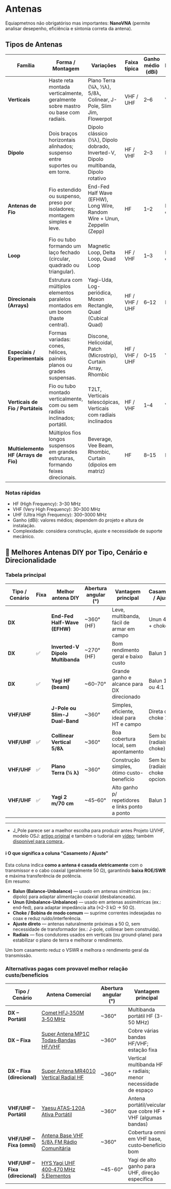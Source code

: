 # Antenas

Equiapmetnos não obrigatóriso mas importantes: **NanoVNA** (permite analisar desepenho, eficiência e sintonia correta da antena).

## Tipos de Antenas

| **Família**                          | **Forma / Montagem**                                                                | **Variações**                                                                        | **Faixa típica** | **Ganho médio (dBi)** | **Polarização**         | **Complexidade** | **Características / Observações**                                                             |
| ------------------------------------ | ----------------------------------------------------------------------------------- | ------------------------------------------------------------------------------------ | ---------------- | --------------------- | ----------------------- | ---------------- | --------------------------------------------------------------------------------------------- |
| **Verticais**                        | Haste reta montada verticalmente, geralmente sobre mastro ou base com radiais.      | Plano Terra (¼λ, ½λ), 5/8λ, Colinear, J-Pole, Slim Jim, Flowerpot                    | VHF / UHF        | 2–6                   | Vertical                | ★★               | Omnidirecionais; simples e eficientes; ideais para uso fixo ou em repetidoras.                |
| **Dipolo**                           | Dois braços horizontais alinhados; suspenso entre suportes ou em torre.             | Dipolo clássico (½λ), Dipolo dobrado, Inverted-V, Dipolo multibanda, Dipolo rotativo | HF / VHF         | 2–3                   | Horizontal              | ★★               | Base da maioria das antenas; fácil ajuste; bom desempenho em HF.                              |
| **Antenas de Fio**                   | Fio estendido ou suspenso, preso por isoladores; montagem simples e leve.           | End-Fed Half Wave (EFHW), Long Wire, Random Wire + Unun, Zeppelin (Zepp)             | HF               | 1–2                   | Horizontal ou inclinada | ★                | Muito simples e portáteis; dependem de acoplador; ideais para operação de campo.              |
| **Loop**                             | Fio ou tubo formando um laço fechado (circular, quadrado ou triangular).            | Magnetic Loop, Delta Loop, Quad Loop                                                 | HF / VHF         | 1–3                   | Horizontal ou Vertical  | ★★★              | Compactas e silenciosas; boas para locais com pouco espaço.                                   |
| **Direcionais (Arrays)**             | Estrutura com múltiplos elementos paralelos montados em um boom (haste central).    | Yagi-Uda, Log-periódica, Moxon Rectangle, Quad (Cubical Quad)                        | HF / VHF / UHF   | 6–12                  | Horizontal              | ★★★★             | Alto ganho e diretividade; requerem torre e rotor; usadas em DX.                              |
| **Especiais / Experimentais**        | Formas variadas: cones, hélices, painéis planos ou grades suspensas.                | Discone, Helicoidal, Patch (Microstrip), Curtain Array, Rhombic                      | HF / VHF / UHF   | 0–15                  | Variável                | ★★★★–★★★★★       | Aplicações específicas: larga banda, satélite, micro-ondas e comunicações de longa distância. |
| **Verticais de Fio / Portáteis**     | Fio ou tubo montado verticalmente, com ou sem radiais inclinados; portátil.         | T2LT, Verticais telescópicas, Verticais com radiais inclinados                       | HF / VHF         | 1–4                   | Vertical                | ★                | Leves e rápidas de instalar; perfeitas para uso temporário e QRP.                             |
| **Multielemento HF (Arrays de Fio)** | Múltiplos fios longos suspensos em grandes estruturas, formando feixes direcionais. | Beverage, Vee Beam, Rhombic, Curtain (dipolos em matriz)                             | HF               | 8–15                  | Horizontal              | ★★★★★            | Antenas enormes, altíssimo ganho; usadas para DX e recepção a longa distância.                |

### Notas rápidas

- HF (High Frequency): 3–30 MHz
- VHF (Very High Frequency): 30–300 MHz
- UHF (Ultra High Frequency): 300–3000 MHz
- Ganho (dBi): valores médios; dependem do projeto e altura de instalação.
- Complexidade: considera construção, ajuste e necessidade de suporte mecânico.

## 📡 Melhores Antenas DIY por Tipo, Cenário e Direcionalidade

### Tabela principal

| Tipo / Cenário | Fixa | Melhor antena DIY                | Abertura angular (°) | Vantagem principal                              | Casamento / Ajuste                   | Dificuldade | Faixas atendidas                       | Compartilhar mastro? | Tutorial                                                                 |
| -------------- | ---- | -------------------------------- | -------------------- | ----------------------------------------------- | ------------------------------------ | ----------- | -------------------------------------- | -------------------- | ------------------------------------------------------------------------ |
| **DX**         |      | **End-Fed Half-Wave (EFHW)**     | ~360° (HF)           | Leve, multibanda, fácil de armar em campo       | Unun 49:1 + choke                    | ★★☆☆        | HF 80 – 10 m + 6 m (com ajuste)        | ✅                   | [▶︎](https://www.youtube.com/watch?v=DxhT9uObigs)                        |
| **DX**         | ✅   | **Inverted-V Dipolo Multibanda** | ~270° (HF)           | Bom rendimento geral e baixo custo              | Balun 1:1                            | ★★☆☆        | HF 80 – 10 m + 6 m (com ajuste)        | ✅                   | [▶︎](https://www.youtube.com/watch?v=7za6gPWcNng&utm_source=chatgpt.com) |
| **DX**         | ✅   | **Yagi HF (beam)**               | ~60–70°              | Grande ganho e alcance para DX direcionado      | Balun 1:1 ou 4:1                     | ★★★★☆       | Banda HF específica (ex: 20 m ou 10 m) | ✅                   | —                                                                        |
| **VHF/UHF**    |      | **J-Pole ou Slim-J Dual-Band**   | ~360°                | Simples, eficiente, ideal para HT e campo       | Direta ou choke 1:1                  | ★★☆☆        | VHF (2 m) + UHF (70 cm)                | —                    | [▶︎](https://www.youtube.com/watch?v=rwmplR5X-TE&utm_source=chatgpt.com) |
| **VHF/UHF**    | ✅   | **Collinear Vertical 5/8λ**      | ~360°                | Boa cobertura local, sem apontamento            | Sem balun (radiais + choke)          | ★★☆☆        | VHF (2 m) + UHF próxima (430–440 MHz)  | ✅                   | [▶︎](https://www.youtube.com/watch?v=-NlBPcG28NE&utm_source=chatgpt.com) |
| **VHF/UHF**    | ✅   | **Plano Terra (¼ λ)**            | ~360°                | Construção simples, ótimo custo-benefício       | Sem balun (radiais + choke opcional) | ★☆☆☆        | VHF (2 m) + UHF (com ajuste)           | ✅                   | [▶︎](https://www.youtube.com/watch?v=XeVdLRh2lxY)                        |
| **VHF/UHF**    | ✅   | **Yagi 2 m/70 cm**               | ~45–60°              | Alto ganho p/ repetidores e links ponto a ponto | Balun 1:1                            | ★★★☆☆       | 2 m e 70 cm (eventualmente 1,25 m)     | ✅                   | —                                                                        |

---

- J_Pole parece ser a maelhor escolha para produzir antes Projeto U/VHF, modelo OSJ: [artigo original](https://officinahf.jimdofree.com/antenne-vhf-uhf/v-u-j-pole/) e também o tudorial em [vídeo](https://www.youtube.com/watch?v=srnYf0nnDYk); também [disponível para compra ](https://www.mercadolivre.com.br/up/MLBU1989597383?pdp_filters=item_id:MLB829809025#origin=share&sid=share&wid=MLB829809025&action=whatsapp).


#### ℹ️ O que significa a coluna **“Casamento / Ajuste”**

Esta coluna indica **como a antena é casada eletricamente** com o transmissor e o cabo coaxial (geralmente 50 Ω), garantindo **baixa ROE/SWR** e máxima transferência de potência.  
Em resumo:

- **Balun (Balance-Unbalance)** — usado em antenas simétricas (ex.: dipolo) para adaptar alimentação coaxial (desbalanceada).
- **Unun (Unbalance-Unbalance)** — usado em antenas assimétricas (ex.: end-fed), para adaptar impedância alta (≈2–3 kΩ → 50 Ω).
- **Choke / Bobina de modo comum** — suprime correntes indesejadas no coax e reduz ruído/interferência.
- **Ajuste direto** — antenas naturalmente próximas a 50 Ω, sem necessidade de transformador (ex.: J-pole, collinear bem construída).
- **Radiais** — fios condutores usados em verticais (ou ground-plane) para estabilizar o plano de terra e melhorar o rendimento.

Um bom casamento reduz o VSWR e melhora o rendimento geral da transmissão.

### Alternativas pagas com provavel melhor relação custo/benefícios

| Tipo / Cenário                  | Antena Comercial                              | Abertura angular (°) | Vantagem principal                                            | Outras faixas atendidas  | Compartilhar mastro (fixa)? | Análises                                            |
| ------------------------------- | --------------------------------------------- | -------------------- | ------------------------------------------------------------- | ------------------------ | --------------------------- | --------------------------------------------------- |
| **DX – Portátil**               | [Comet HFJ‑350M 3‑50 MHz]()                   | ~360°                | Multibanda portátil HF (3-50 MHz)                             | HF 80-10m + 6m           | ✅                          |                                                     |
| **DX – Fixa**                   | [Super Antena MP1C Todas‑Bandas HF/VHF]()     | ~360°                | Cobre várias bandas HF/VHF; estação fixa                      | HF + VHF                 | ✅                          |                                                     |
| **DX – Fixa (direcional)**      | [Super Antena MR4010 Vertical Radial HF]()    | ~360°                | Vertical multibanda HF + radiais; menor necessidade de espaço | HF (40-10m)              | ✅                          | Review melhor vertical HF ([hamradioplanet.com][1]) |
| **VHF/UHF – Portátil**          | [Yaesu ATAS‑120A Ativa Portátil]()            | ~360°                | Antena portátil/veicular que cobre HF + VHF (algumas bandas)  | HF + VHF + UHF (algumas) | —                           |                                                     |
| **VHF/UHF – Fixa (omni)**       | [Antena Base VHF 5/8λ FM Rádio Comunitária]() | ~360°                | Cobertura omni em VHF base, custo‐benefício bom               | VHF + UHF próxima        | ✅                          |                                                     |
| **VHF/UHF – Fixa (direcional)** | [HYS Yagi UHF 400‑470 MHz 5 Elementos]()      | ~45-60°              | Yagi de alto ganho para UHF, direção específica               | UHF (400-470 MHz)        | ✅                          |                                                     |

[1]: https://hamradioplanet.com/best-vertical-antenna-for-ham-radio-top-picks-and-expert-tips-in-2023/?utm_source=chatgpt.com "Best Vertical Antenna for Ham Radio- Ham Radio Planet"

